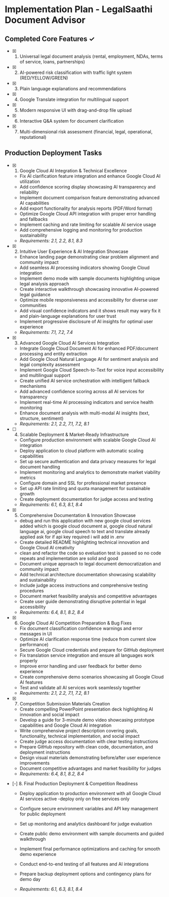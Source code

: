 # Implementation Plan - LegalSaathi Document Advisor

## Completed Core Features ✓
- [x] 1. Universal legal document analysis (rental, employment, NDAs, terms of service, loans, partnerships)
- [x] 2. AI-powered risk classification with traffic light system (RED/YELLOW/GREEN)
- [x] 3. Plain language explanations and recommendations
- [x] 4. Google Translate integration for multilingual support
- [x] 5. Modern responsive UI with drag-and-drop file upload
- [x] 6. Interactive Q&A system for document clarification
- [x] 7. Multi-dimensional risk assessment (financial, legal, operational, reputational)

## Production Deployment Tasks

- [x] 1. Google Cloud AI Integration & Technical Excellence





  - Fix AI clarification feature integration and enhance Google Cloud AI utilization
  - Add confidence scoring display showcasing AI transparency and reliability
  - Implement document comparison feature demonstrating advanced AI capabilities
  - Add export functionality for analysis reports (PDF/Word format)
  - Optimize Google Cloud API integration with proper error handling and fallbacks
  - Implement caching and rate limiting for scalable AI service usage
  - Add comprehensive logging and monitoring for production sustainability
  - _Requirements: 2.1, 2.2, 8.1, 8.3_

- [x] 2. Intuitive User Experience & AI Integration Showcase





  - Enhance landing page demonstrating clear problem alignment and community impact
  - Add seamless AI processing indicators showing Google Cloud integration
  - Implement demo mode with sample documents highlighting unique legal analysis approach
  - Create interactive walkthrough showcasing innovative AI-powered legal guidance
  - Optimize mobile responsiveness and accessibility for diverse user communities
  - Add visual confidence indicators and it shows result may wary fix it and plain-language explanations for user trust
  - Implement progressive disclosure of AI insights for optimal user experience
  - _Requirements: 7.1, 7.2, 7.4_

- [x] 3. Advanced Google Cloud AI Services Integration



  - Integrate Google Cloud Document AI for enhanced PDF/document processing and entity extraction
  - Add Google Cloud Natural Language AI for sentiment analysis and legal complexity assessment
  - Implement Google Cloud Speech-to-Text for voice input accessibility and multilingual support
  - Create unified AI service orchestration with intelligent fallback mechanisms
  - Add advanced confidence scoring across all AI services for transparency
  - Implement real-time AI processing indicators and service health monitoring
  - Enhance document analysis with multi-modal AI insights (text, structure, sentiment)
  - _Requirements: 2.1, 2.2, 7.1, 7.2, 8.1_

- [ ] 4. Scalable Deployment & Market-Ready Infrastructure
  - Configure production environment with scalable Google Cloud AI integration
  - Deploy application to cloud platform with automatic scaling capabilities
  - Set up secure authentication and data privacy measures for legal document handling
  - Implement monitoring and analytics to demonstrate market viability metrics
  - Configure domain and SSL for professional market presence
  - Set up API rate limiting and quota management for sustainable growth
  - Create deployment documentation for judge access and testing
  - _Requirements: 6.1, 6.3, 8.1, 8.4_

- [x] 5. Comprehensive Documentation & Innovation Showcase
  - debug and run this application with new google cloud services added which is google cloud document ai, google cloud natural language ai, google cloud speech to text and translate already applied ask for if api key required i will add in .env
  - Create detailed README highlighting technical innovation and Google Cloud AI creativity
  - clean and refactor the code so eveluation test is passed so no code repeats and implementation are solid and good
  - Document unique approach to legal document democratization and community impact
  - Add technical architecture documentation showcasing scalability and sustainability
  - Include judge access instructions and comprehensive testing procedures
  - Document market feasibility analysis and competitive advantages
  - Create user guide demonstrating disruptive potential in legal accessibility
  - _Requirements: 6.4, 8.1, 8.2, 8.4_

- [x] 6. Google Cloud AI Competition Preparation & Bug Fixes


  - Fix document classification confidence warnings and error messages in UI
  - Optimize AI clarification response time (reduce from current slow performance)
  - Secure Google Cloud credentials and prepare for GitHub deployment
  - Fix translation service integration and ensure all languages work properly
  - Improve error handling and user feedback for better demo experience
  - Create comprehensive demo scenarios showcasing all Google Cloud AI features
  - Test and validate all AI services work seamlessly together
  - _Requirements: 2.1, 2.2, 7.1, 7.2, 8.1_


- [x] 7. Competition Submission Materials Creation


  - Create compelling PowerPoint presentation deck highlighting AI innovation and social impact
  - Develop a guide for 3-minute demo video showcasing prototype capabilities and Google Cloud AI integration
  - Write comprehensive project description covering goals, functionality, technical implementation, and social impact
  - Create judge access documentation with clear testing instructions
  - Prepare GitHub repository with clean code, documentation, and deployment instructions
  - Design visual materials demonstrating before/after user experience improvements
  - Document competitive advantages and market feasibility for judges
  - _Requirements: 6.4, 8.1, 8.2, 8.4_

- [-] 8. Final Production Deployment & Competition Readiness



  - Deploy application to production environment with all Google Cloud AI services active
  -deploy only on free services only
  - Configure secure environment variables and API key management for public deployment
  - Set up monitoring and analytics dashboard for judge evaluation
  
  - Create public demo environment with sample documents and guided walkthrough
  - Implement final performance optimizations and caching for smooth demo experience
  - Conduct end-to-end testing of all features and AI integrations
  - Prepare backup deployment options and contingency plans for demo day
  - _Requirements: 6.1, 6.3, 8.1, 8.4_